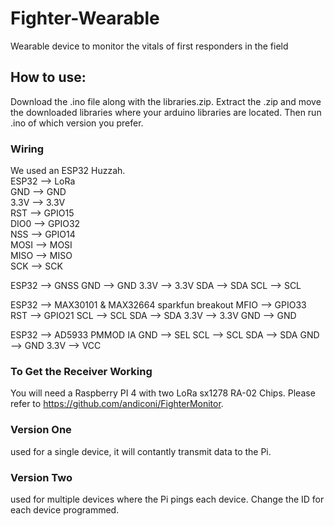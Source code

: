# Fighter-Wearable
Wearable device to monitor the vitals of first responders in the field

## How to use:

Download the .ino file along with the libraries.zip. Extract the .zip and move the downloaded libraries where your arduino libraries are located.
Then run .ino of which version you prefer.

### Wiring
We used an ESP32 Huzzah. <br />
ESP32 --> LoRa <br />
GND --> GND <br />
3.3V --> 3.3V  <br />
RST --> GPIO15 <br />
DIO0 --> GPIO32 <br />
NSS --> GPIO14 <br />
MOSI --> MOSI <br />
MISO --> MISO <br />
SCK --> SCK <br />

ESP32 --> GNSS
GND --> GND 
3.3V --> 3.3V 
SDA --> SDA 
SCL --> SCL

ESP32 --> MAX30101 & MAX32664 sparkfun breakout
MFIO --> GPIO33
RST --> GPIO21 
SCL --> SCL 
SDA --> SDA 
3.3V --> 3.3V
GND --> GND

ESP32 --> AD5933 PMMOD IA 
GND --> SEL
SCL --> SCL
SDA --> SDA
GND --> GND
3.3V --> VCC

### To Get the Receiver Working
You will need a Raspberry PI 4 with two LoRa sx1278 RA-02 Chips.
Please refer to https://github.com/andiconi/FighterMonitor.

### Version One 
used for a single device, it will contantly transmit data to the Pi.

### Version Two 
used for multiple devices where the Pi pings each device. Change the ID for each device programmed.


